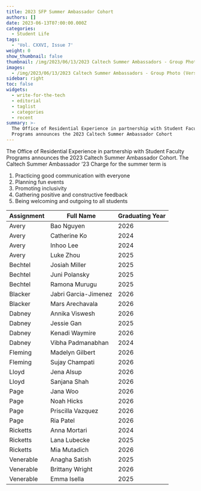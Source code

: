 ```yaml
---
title: 2023 SFP Summer Ambassador Cohort
authors: []
date: 2023-06-13T07:00:00.000Z
categories:
  - Student Life
tags:
  - 'Vol. CXXVI, Issue 7'
weight: 0
show_thumbnail: false
thumbnail: /img/2023/06/13/2023 Caltech Summer Ambassadors - Group Photo (Vers. 1).JPG
images:
  - /img/2023/06/13/2023 Caltech Summer Ambassadors - Group Photo (Vers. 1).JPG
sidebar: right
toc: false
widgets:
  - write-for-the-tech
  - editorial
  - taglist
  - categories
  - recent
summary: >-
  The Office of Residential Experience in partnership with Student Faculty
  Programs announces the 2023 Caltech Summer Ambassador Cohort
---
```


The Office of Residential Experience in partnership with Student Faculty Programs announces the 2023 Caltech Summer Ambassador Cohort. The Caltech Summer Ambassador ’23 Charge for the summer term is

1. Practicing good communication with everyone
2. Planning fun events
3. Promoting inclusivity
4. Gathering positive and constructive feedback
5. Being welcoming and outgoing to all students

| Assignment | Full Name | Graduating Year |
| --- | --- | --- |
| Avery | Bao Nguyen | 2026 |
| Avery | Catherine Ko | 2024 |
| Avery | Inhoo Lee | 2024 |
| Avery | Luke Zhou | 2025 |
| Bechtel | Josiah Miller | 2025 |
| Bechtel | Juni Polansky | 2025 |
| Bechtel | Ramona Murugu | 2025 |
| Blacker | Jabri Garcia-Jimenez | 2026 |
| Blacker | Mars Arechavala | 2026 |
| Dabney | Annika Viswesh | 2026 |
| Dabney | Jessie Gan | 2025 |
| Dabney | Kenadi Waymire | 2026 |
| Dabney | Vibha Padmanabhan | 2024 |
| Fleming | Madelyn Gilbert | 2026 |
| Fleming | Sujay Champati | 2026 |
| Lloyd | Jena Alsup | 2026 |
| Lloyd | Sanjana Shah | 2026 |
| Page | Jana Woo | 2026 |
| Page | Noah Hicks | 2026 |
| Page | Priscilla Vazquez | 2026 |
| Page | Ria Patel | 2026 |
| Ricketts | Anna Mortari | 2024 |
| Ricketts | Lana Lubecke | 2025 |
| Ricketts | Mia Mutadich | 2026 |
| Venerable | Anagha Satish | 2025 |
| Venerable | Brittany Wright | 2026 |
| Venerable | Emma Isella | 2025 |
